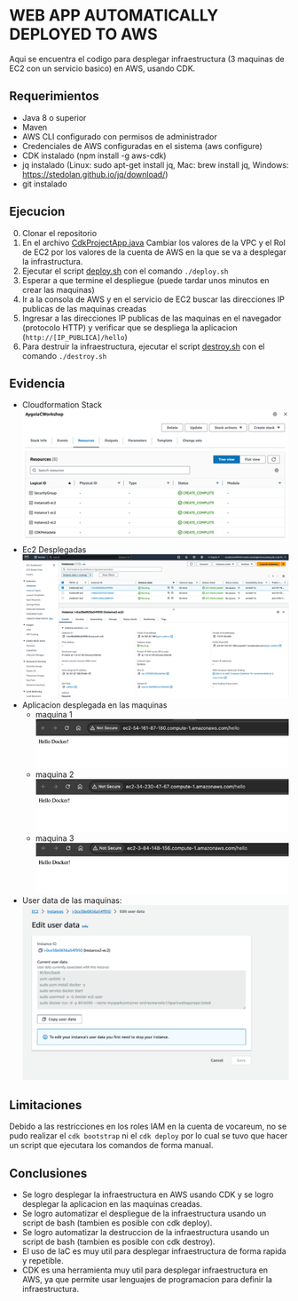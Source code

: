 # WEB APP AUTOMATICALLY DEPLOYED TO AWS

Aqui se encuentra el codigo para desplegar infraestructura (3 maquinas de EC2 con un servicio basico) en AWS, usando CDK.

## Requerimientos

* Java 8 o superior
* Maven
* AWS CLI configurado con permisos de administrador
* Credenciales de AWS configuradas en el sistema (aws configure)
* CDK instalado (npm install -g aws-cdk)
* jq instalado (Linux: sudo apt-get install jq, Mac: brew install jq, Windows: https://stedolan.github.io/jq/download/)
* git instalado

## Ejecucion

0. Clonar el repositorio
1. En el archivo [CdkProjectApp.java](src%2Fmain%2Fjava%2Fcom%2Fmyorg%2FCdkProjectApp.java) Cambiar los valores de la VPC y el Rol de EC2 por los valores de la cuenta de AWS en la que se va a desplegar la infrastructura.
2. Ejecutar el script [deploy.sh](deploy.sh) con el comando `./deploy.sh`
3. Esperar a que termine el despliegue (puede tardar unos minutos en crear las maquinas)
4. Ir a la consola de AWS y en el servicio de EC2 buscar las direcciones IP publicas de las maquinas creadas
5. Ingresar a las direcciones IP publicas de las maquinas en el navegador (protocolo HTTP) y verificar que se despliega la aplicacion (`http://[IP_PUBLICA]/hello`)
6. Para destruir la infraestructura, ejecutar el script [destroy.sh](destroy.sh) con el comando `./destroy.sh`

## Evidencia

* Cloudformation Stack
![CloudformationResources.png](img%2FCloudformationResources.png)
* Ec2 Desplegadas
![Ec2Console.png](img%2FEc2Console.png)
* Aplicacion desplegada en las maquinas
  * maquina 1
  ![ServiceDeployed.png](img%2FServiceDeployed.png)
  * maquina 2
  ![ServiceDeployed2.png](img%2FServiceDeployed2.png)
  * maquina 3
  ![ServiceDeployed3.png](img%2FServiceDeployed3.png)
* User data de las maquinas:
![Ec2UserData.png](img%2FEc2UserData.png)

## Limitaciones

Debido a las restricciones en los roles IAM en la cuenta de vocareum, no se pudo realizar el `cdk bootstrap` ni el `cdk deploy` por lo cual se tuvo que hacer un script que ejecutara los comandos de forma manual.

## Conclusiones
* Se logro desplegar la infraestructura en AWS usando CDK y se logro desplegar la aplicacion en las maquinas creadas.
* Se logro automatizar el despliegue de la infraestructura usando un script de bash (tambien es posible con cdk deploy).
* Se logro automatizar la destruccion de la infraestructura usando un script de bash (tambien es posible con cdk destroy).
* El uso de IaC es muy util para desplegar infraestructura de forma rapida y repetible.
* CDK es una herramienta muy util para desplegar infraestructura en AWS, ya que permite usar lenguajes de programacion para definir la infraestructura.
